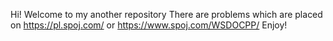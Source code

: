 Hi!
Welcome to my another repository
There are problems which are placed on https://pl.spoj.com/ or https://www.spoj.com/WSDOCPP/
Enjoy!
